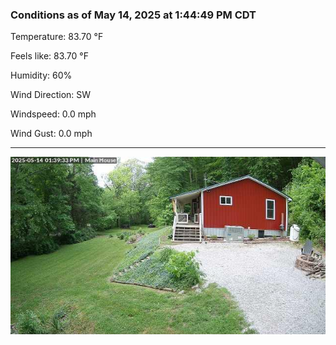 ### Conditions as of May 14, 2025 at 1:44:49 PM CDT 

Temperature: 83.70 &deg;F

Feels like: 83.70 &deg;F

Humidity: 60%

Wind Direction: SW

Windspeed: 0.0 mph

Wind Gust: 0.0 mph

---

<img src="./images/latest.jpeg"/>

